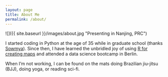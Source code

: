```yaml
---
layout: page
title: About Me
permalink: /about/
---
```


![]({{ site.baseurl }}/images/about.jpg "Presenting in Nanjing, PRC")


I started coding in Python at the age of 35 while in graduate school (thanks [Sowmya](https://www.linkedin.com/in/sowmya-vajjala-2a38734/)). Since then, I have learned the unbridled joy of using [R for creating maps](https://educators-r-learners.netlify.app/) and attended a data science bootcamp in Berlin.

When I’m not working, I can be found on the mats doing Brazilian jiu-jitsu (BJJ), doing yoga, or reading sci-fi.
